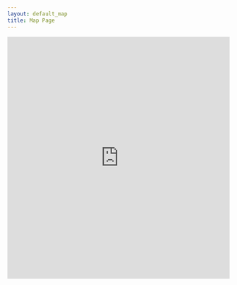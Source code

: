```yaml
---
layout: default_map
title: Map Page
---
```

<iframe width="100%" height="550" frameborder="0" style="border:0"
src="https://www.google.com/maps/d/u/0/embed?mid=1NJFHYqXvK5VEexmTJYwfweEcCDYy5ACB" allowfullscreen>
</iframe>